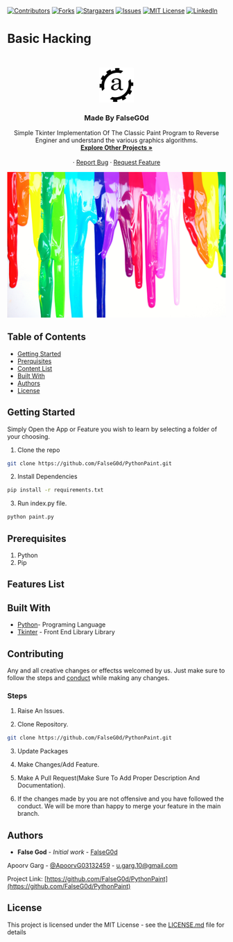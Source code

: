 [![Contributors][contributors-shield]][contributors-url]
[![Forks][forks-shield]][forks-url]
[![Stargazers][stars-shield]][stars-url]
[![Issues][issues-shield]][issues-url]
[![MIT License][license-shield]][license-url]
[![LinkedIn][linkedin-shield]][linkedin-url]


# Basic Hacking

<!-- PROJECT LOGO -->
<br />
<p align="center">
  <a href="http://apoorvgarg.herokuapp.com/">
    <img src="https://github.com/FalseG0d/AdvancedDjango/raw/main/images/Logo.png" alt="Logo" width="80" height="80">
  </a>

  <h3 align="center">Made By FalseG0d</h3>

  <p align="center">
    Simple Tkinter Implementation Of The Classic Paint Program to Reverse Enginer and understand the various graphics algorithms.
    <br />
    <a href="https://github.com/FalseG0d?tab=repositories"><strong>Explore Other Projects »</strong></a>
    <br />
    <br />
    ·
    <a href="https://github.com/FalseG0d/PythonPaint/issues">Report Bug</a>
    ·
    <a href="https://github.com/FalseG0d/PythonPaint/issues">Request Feature</a>
  </p>
</p>


![Product Name Screen Shot][product-screenshot]

<!-- TABLE OF CONTENTS -->
## Table of Contents


* [Getting Started](#getting-started)
* [Prerquisites](#prerquisites)
* [Content List](#content-list)
* [Built With](#built-with)
* [Authors](#authors)
* [License](#license)


## Getting Started

Simply Open the App or Feature you wish to learn by selecting a folder of your choosing.

1. Clone the repo

```sh
git clone https://github.com/FalseG0d/PythonPaint.git
```

2. Install Dependencies

```sh
pip install -r requirements.txt
```

3. Run index.py file.

```sh
python paint.py
```


## Prerequisites

1. Python
2. Pip

## Features List

## Built With

* [Python](https://www.python.org/)- Programing Language
* [Tkinter](#) - Front End Library Library

## Contributing

Any and all creative changes or effectss welcomed by us. Just make sure to follow the steps and [conduct](CONTRIBUTING.md) while making any changes.

### Steps

1. Raise An Issues.

2. Clone Repository.

```sh
git clone https://github.com/FalseG0d/PythonPaint.git
```

3. Update Packages


4. Make Changes/Add Feature.


5. Make A Pull Request(Make Sure To Add Proper Description And Documentation).


6. If the changes made by you are not offensive and you have followed the conduct. We will be more than happy to merge your feature in the main branch.


## Authors

* **False God** - *Initial work* - [FalseG0d](https://github.com/FalseG0d)

Apoorv Garg - [@ApoorvG03132459](https://twitter.com/ApoorvG03132459) - u.garg.10@gmail.com

Project Link: [https://github.com/FalseG0d/PythonPaint](https://github.com/FalseG0d/PythonPaint)

## License

This project is licensed under the MIT License - see the [LICENSE.md](LICENSE.md) file for details


<!-- MARKDOWN LINKS & IMAGES -->
<!-- https://www.markdownguide.org/basic-syntax/#reference-style-links -->
[contributors-shield]: https://img.shields.io/github/contributors/FalseG0d/PythonPaint.svg?style=flat-square
[contributors-url]: https://github.com/FalseG0d/PythonPaint/graphs/contributors
[forks-shield]: https://img.shields.io/github/forks/FalseG0d/PythonPaint.svg?style=flat-square
[forks-url]: https://github.com/FalseG0d/PythonPaint/network/members
[stars-shield]: https://img.shields.io/github/stars/FalseG0d/PythonPaint.svg?style=flat-square
[stars-url]: https://github.com/FalseG0d/PythonPaint/stargazers
[issues-shield]: https://img.shields.io/github/issues/FalseG0d/PythonPaint.svg?style=flat-square
[issues-url]: https://github.com/FalseG0d/PythonPaint/issues
[license-shield]: https://img.shields.io/github/license/FalseG0d/PythonPaint.svg?style=flat-square
[license-url]: https://github.com/FalseG0d/PythonPaint/blob/master/LICENSE.txt
[linkedin-shield]: https://img.shields.io/badge/-LinkedIn-black.svg?style=flat-square&logo=linkedin&colorB=555
[linkedin-url]: https://www.linkedin.com/in/apoorv-garg-137137171/
[product-screenshot]: images/pexels.jpg